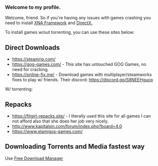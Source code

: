 ### Welcome to my profile.

Welcome, friend. So if you're having any issues with games crashing you need to install [XNA Framework](https://www.microsoft.com/en-us/download/details.aspx?id=20914) and [DirectX.](https://www.microsoft.com/en-us/download/details.aspx?id=35)

To install games w/out torrenting, you can use these sites below:

## Direct Downloads

- https://steamrip.com/
- https://gog-games.com/ - This site has untouched GOG Games, no need for cracking.
- https://online-fix.me/ - Download games with multiplayer/steamworks fixes to play w/ friends. Their discord: https://discord.gg/S8NEEHgucp

W/ torrenting:

## Repacks

- https://fitgirl-repacks.site/ - I literally used this site for all games I can not afford also that she does her job very nicely.
- http://www.kapitalsin.com/forum/index.php?board=4.0
- https://www.elamigos-games.com/

## Downloading Torrents and Media fastest way

Use [Free Download Manager](https://www.freedownloadmanager.org/)

